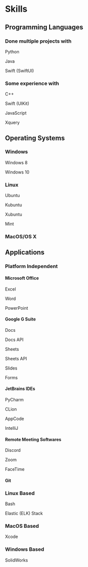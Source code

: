 # Skills

## Programming Languages

### Done multiple projects with

Python

Java

Swift (SwiftUI)

### Some experience with

C++

Swift (UIKit)

JavaScript

Xquery

## Operating Systems

### Windows

Windows 8

Windows 10

### Linux

Ubuntu

Kubuntu

Xubuntu

Mint

### MacOS/OS X

## Applications

### Platform Independent

#### Microsoft Office

Excel

Word

PowerPoint

#### Google G Suite

Docs

Docs API

Sheets

Sheets API

Slides

Forms

#### JetBrains IDEs

PyCharm

CLion

AppCode

IntelliJ

#### Remote Meeting Softwares

Discord

Zoom

FaceTime
#### Git

### Linux Based

Bash

Elastic (ELK) Stack

### MacOS Based

Xcode

### Windows Based

SolidWorks

